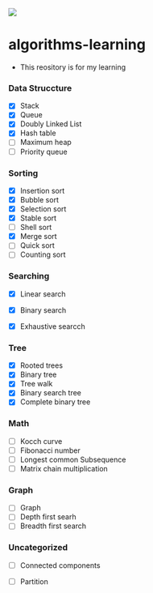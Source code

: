 ![](https://github.com/kzmat/algorhythm-learning/workflows/Node%20CI/badge.svg)

# algorithms-learning
- This reository is for my learning

### Data Struccture

- [x] Stack
- [x] Queue
- [x] Doubly Linked List
- [x] Hash table
- [ ] Maximum heap
- [ ] Priority queue

### Sorting

- [x] Insertion sort
- [x] Bubble sort
- [x] Selection sort
- [x] Stable sort
- [ ] Shell sort
- [x] Merge sort
- [ ] Quick sort
- [ ] Counting sort

### Searching

- [x] Linear search
- [x] Binary search
- [x] Exhaustive searcch


### Tree

- [x] Rooted trees
- [x] Binary tree
- [x] Tree walk
- [x] Binary search tree 
- [x] Complete binary tree

### Math

- [ ] Kocch curve
- [ ] Fibonacci number
- [ ] Longest common Subsequence
- [ ] Matrix chain multiplication

### Graph

- [ ] Graph
- [ ] Depth first searh
- [ ] Breadth first search

### Uncategorized
- [ ] Connected components
- [ ] Partition




